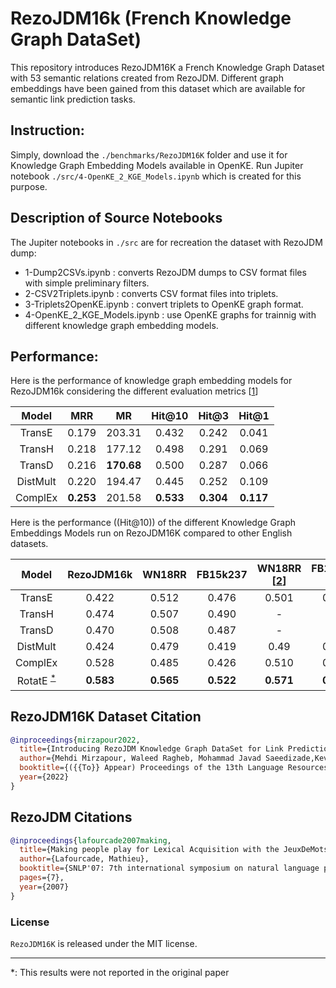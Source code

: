 # RezoJDM16k (French Knowledge Graph DataSet)
This repository introduces RezoJDM16K a French Knowledge Graph Dataset with 53 semantic relations created from RezoJDM. Different graph embeddings have been gained from this dataset which are available for semantic link prediction tasks.

## Instruction:  

Simply, download the `./benchmarks/RezoJDM16K` folder and use it for Knowledge Graph Embedding Models available in OpenKE. Run Jupiter notebook `./src/4-OpenKE_2_KGE_Models.ipynb` which is created for this purpose.
  

## Description of Source Notebooks

The Jupiter notebooks in `./src` are for recreation the dataset with RezoJDM dump: 
- 1-Dump2CSVs.ipynb : converts RezoJDM dumps to CSV format files with simple preliminary filters.
- 2-CSV2Triplets.ipynb : converts CSV format files into triplets.
- 3-Triplets2OpenKE.ipynb : convert triplets to OpenKE graph format.
- 4-OpenKE_2_KGE_Models.ipynb : use OpenKE graphs for trainnig with different knowledge graph embedding models.  


## Performance:  

Here is the performance of knowledge graph embedding models for RezoJDM16k considering the different evaluation metrics \[[1](https://ieeexplore.ieee.org/stamp/stamp.jsp?tp=&arnumber=9220143)\]  

Model			|	MRR  |	MR	|	Hit@10	| Hit@3| Hit@1|
|:-:		|:-:	|:-:  |:-:  |:-:  |:-:  |
|TransE	|0.179	|203.31	|0.432|0.242|0.041|
|TransH	|0.218	|177.12	|0.498|0.291|0.069|
|TransD	|0.216	|**170.68**	|0.500|0.287|0.066|
|DistMult	|0.220	|194.47	|0.445|0.252|0.109|
|ComplEx	|**0.253**	|201.58	|**0.533**|**0.304**|**0.117**|




Here is the performance ((Hit@10)) of the different Knowledge Graph Embeddings Models run on RezoJDM16K compared to other English datasets. 


|Model			|	RezoJDM16k  |	WN18RR	|	FB15k237	| WN18RR \[[2](https://aclanthology.org/D15-1174.pdf)\]| FB15k237  \[[2](https://aclanthology.org/D15-1174.pdf)\]|
|:-:		|:-:	|:-:  |:-:  |:-:  |:-:  |
|TransE	|0.422	|0.512	|0.476|0.501|0.486|
|TransH	|0.474	|0.507	|0.490|-|-|
|TransD	|0.470	|0.508	|0.487|-|-|
|DistMult	|0.424	|0.479	|0.419|0.49|0.419|
|ComplEx	|0.528	|0.485	|0.426|0.510|0.428|
|RotatE <sup>[*](#notInOrigPaper)</sup>	|**0.583**	|**0.565**	|**0.522**|**0.571**|**0.533**|


## RezoJDM16K Dataset Citation
```bibtex
@inproceedings{mirzapour2022,
  title={Introducing RezoJDM Knowledge Graph DataSet for Link Prediction},
  author={Mehdi Mirzapour, Waleed Ragheb, Mohammad Javad Saeedizade,Kevin Cousot, Helene Jacquenet, Lawrence Carbon, Mathieu Lafourcade},
  booktitle={({{To}} Appear) Proceedings of the 13th Language Resources and Evaluation Conference (LREC)},
  year={2022}
}
```


## RezoJDM Citations
```bibtex
@inproceedings{lafourcade2007making,
  title={Making people play for Lexical Acquisition with the JeuxDeMots prototype},
  author={Lafourcade, Mathieu},
  booktitle={SNLP'07: 7th international symposium on natural language processing},
  pages={7},
  year={2007}
}
```

### License
`RezoJDM16K` is released under the MIT license.


---

<a name="notInOrigPaper">*</a>: This results were not reported in the original paper
